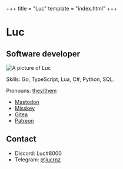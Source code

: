+++
title = "Luc"
template = "index.html"
+++

# Luc
## Software developer

![A picture of Luc](/images/avatar-eg.png)

Skills: Go, TypeScript, Lua, C#, Python, SQL.

Pronouns: [they/them](https://pronoun.is/they)

- [Mastodon](https://mas.to/@lucie)
- [Misskey](https://mk.absturztau.be/@luc)
- [Gitea](https://git.lucdev.net/luc)
- [Patreon](https://www.patreon.com/lucrnz)

## Contact
- Discord: Luc#8000
- Telegram: [@lucrnz](https://t.me/lucrnz)

